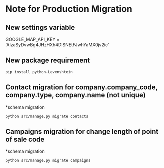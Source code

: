 Note for Production Migration
=============================

## New settings variable
GOOGLE_MAP_API_KEY = 'AIzaSyDvwBg4JHzHXh4DISNEtFJwhYaMX0jv2ic'


## New package requirement

    pip install python-Levenshtein
    
## Contact migration for company.company_code, company.type, company.name (not unique)

*schema migration

    python src/manage.py migrate contacts
    
## Campaigns migration for change length of point of sale code

*schema migration

    python src/manage.py migrate campaigns
    
    